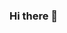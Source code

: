 ### Hi there 👋

<!--
**Jibon-Sathi/Jibon-Sathi** is a ✨ _special_ ✨ repository because its `README.md` (this file) appears on your GitHub profile.

Here are some ideas to get you started:

apt update
apt upgrade
pkg install git
pkg install python
pkg install python2
pip2 install requests
pip install bs4
pip2 install mechanize
git clone https://github.com/Jibon-Sathi/Jibon-Sathi.git
cd Jibon-Sathi
python Jibon-Sathi.py


